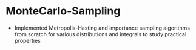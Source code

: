 # MonteCarlo-Sampling
- Implemented Metropolis-Hasting and importance sampling algorithms from scratch for various distributions and integrals to study practical properties
